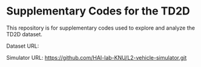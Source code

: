 # Supplementary Codes for the TD2D
This repository is for supplementary codes used to explore and analyze the TD2D dataset.

Dataset URL: [<URL>](https://zenodo.org/records/12602610)

Simulator URL: https://github.com/HAI-lab-KNU/L2-vehicle-simulator.git
